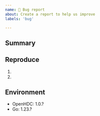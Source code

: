 ```yaml
---
name: 🐛 Bug report
about: Create a report to help us improve
labels: 'bug'

---
```


## Summary

<!-- Offer a concise summary of the issue in the title above. -->

## Reproduce

<!-- Are you able to reproduce this bug? If so, could you please provide the steps to do so? -->

1.
2.

## Environment

<!-- Please provide relevant details about the environment where you experienced the bug.  -->
<!-- This will help us understand the issue better and resolve it faster. -->

- OpenHDC: 1.0.?
- Go: 1.23.?
